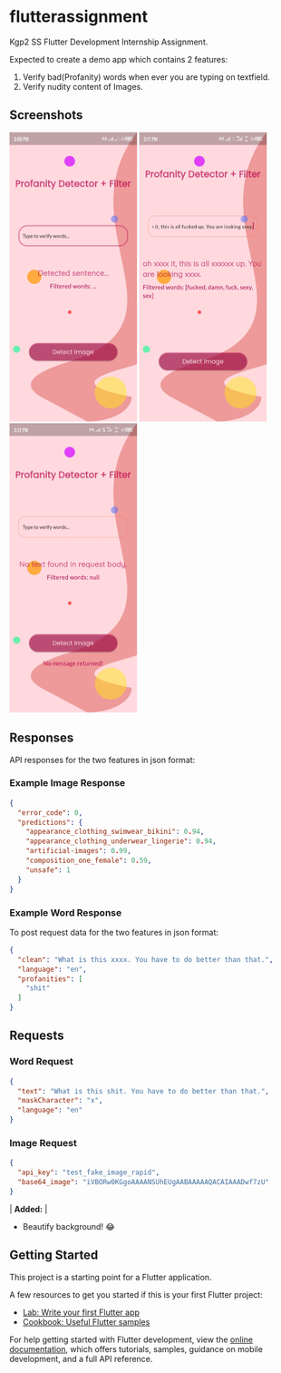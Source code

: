 # flutterassignment

Kgp2 SS Flutter Development Internship Assignment.

Expected to create a demo app which contains 2 features:

1. Verify bad(Profanity) words when ever you are typing on textfield.
2. Verify nudity content of Images.

## Screenshots

<img alt="screenshot 1" src="screenshots/Screenshot_20230407-150948.jpg" title="Simple screen" width="225" height="510"/>
<img alt="screenshot 2" src="screenshots/Screenshot_20230407-151155.jpg" title="Profane word detection and filtering" width="225" height="510"/>
<img alt="screenshot 3"  src="screenshots/Screenshot_20230407-151242.jpg" title="Empty Word and Image detection" width="225" height="510"/>

## Responses

API responses for the two features in json format:

### Example Image Response

```json
{
  "error_code": 0,
  "predictions": {
    "appearance_clothing_swimwear_bikini": 0.94,
    "appearance_clothing_underwear_lingerie": 0.94,
    "artificial-images": 0.99,
    "composition_one_female": 0.59,
    "unsafe": 1
  }
}
```

### Example Word Response

To post request data for the two features in json format:

```json
{
  "clean": "What is this xxxx. You have to do better than that.",
  "language": "en",
  "profanities": [
    "shit"
  ]
}
```

## Requests

### Word Request

```json
{
  "text": "What is this shit. You have to do better than that.",
  "maskCharacter": "x",
  "language": "en"
}
```

### Image Request

```json
{
  "api_key": "test_fake_image_rapid",
  "base64_image": "iVBORw0KGgoAAAANSUhEUgAABAAAAAQACAIAAADwf7zU"
}
```

&#124; <b>Added:</b> &#124;

* Beautify background! :joy:

## Getting Started

This project is a starting point for a Flutter application.

A few resources to get you started if this is your first Flutter project:

- [Lab: Write your first Flutter app](https://docs.flutter.dev/get-started/codelab)
- [Cookbook: Useful Flutter samples](https://docs.flutter.dev/cookbook)

For help getting started with Flutter development, view the
[online documentation](https://docs.flutter.dev/), which offers tutorials,
samples, guidance on mobile development, and a full API reference.

